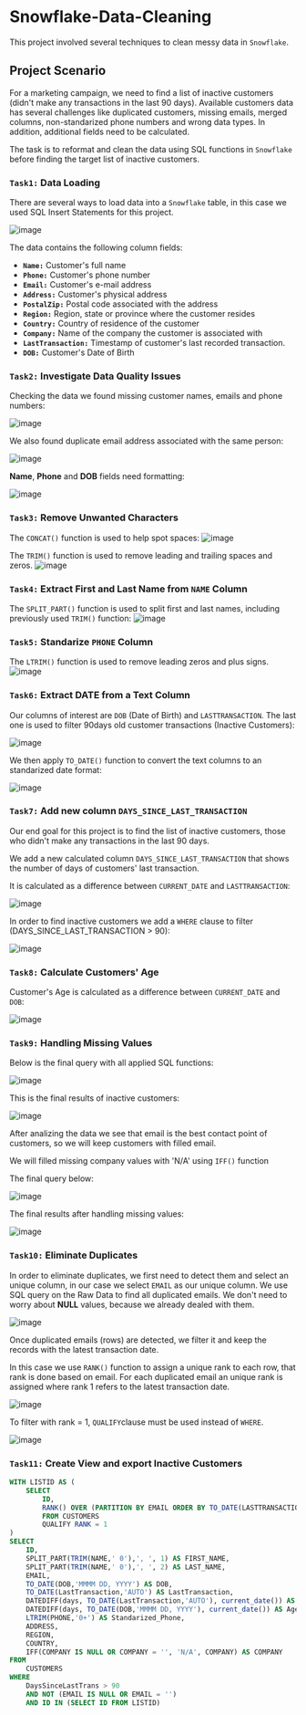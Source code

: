 # Snowflake-Data-Cleaning
This project involved several techniques to clean messy data in `Snowflake`.

## Project Scenario
For a marketing campaign, we need to find a list of inactive customers (didn't make any transactions in the last 90 days).
Available customers data has several challenges like duplicated customers, missing emails, merged columns, non-standarized phone numbers and wrong data types.
In addition, additional fields need to be calculated.

The task is to reformat and clean the data using SQL functions in `Snowflake` before finding the target list of inactive customers.

### `Task1:` Data Loading

There are several ways to load data into a `Snowflake` table, in this case we used SQL Insert Statements for this project.

![image](https://github.com/user-attachments/assets/26e443b8-f857-454f-a903-a31ea2ea043e)

The data contains the following column fields:

- **`Name:`** Customer's full name 
- **`Phone:`** Customer's phone number
- **`Email:`** Customer's e-mail address
- **`Address:`** Customer's physical address
- **`PostalZip:`** Postal code associated with the address
- **`Region:`** Region, state or province where the customer resides
- **`Country:`** Country of residence of the customer  
- **`Company:`** Name of the company the customer is associated with
- **`LastTransaction:`** Timestamp of customer's last recorded transaction.
- **`DOB:`** Customer's Date of Birth

### `Task2:` Investigate Data Quality Issues

Checking the data we found missing customer names, emails and phone numbers: 

![image](https://github.com/user-attachments/assets/f2f30aee-1986-468c-b6ac-b5caf300f050)

We also found duplicate email address associated with the same person:

![image](https://github.com/user-attachments/assets/cf1553d0-ab2c-4878-8bb8-32bffb3034e8)

**Name**, **Phone** and **DOB** fields need formatting:

![image](https://github.com/user-attachments/assets/239ef225-f11a-4eae-a231-019f76d77cd8)

### `Task3:` Remove Unwanted Characters

The `CONCAT()` function is used to help spot spaces:
![image](https://github.com/user-attachments/assets/9c44ecbd-42e1-4474-b421-6a513bfa91d7)

The `TRIM()` function is used to remove leading and trailing spaces and zeros.
![image](https://github.com/user-attachments/assets/cc839f85-6226-43dc-a262-9b7c3249bd3a)

### `Task4:` Extract First and Last Name from `NAME` Column

The `SPLIT_PART()` function is used to split first and last names, including previously used `TRIM()` function:
![image](https://github.com/user-attachments/assets/64cbb1e6-85d6-4de6-8b6c-2fe5c9d01fbb)

### `Task5:` Standarize `PHONE` Column

The `LTRIM()` function is used to remove leading zeros and plus signs.
![image](https://github.com/user-attachments/assets/8d3dfcee-875a-4b6d-898e-c3a6069965bc)

### `Task6:` Extract DATE from a Text Column

Our columns of interest are `DOB` (Date of Birth) and `LASTTRANSACTION`. The last one is used to filter 90days old customer transactions (Inactive Customers):

![image](https://github.com/user-attachments/assets/42974e24-9933-4552-8bbb-08a1ad819709)

We then apply `TO_DATE()` function to convert the text columns to an standarized date format:

![image](https://github.com/user-attachments/assets/2b297418-7832-4897-9de9-da1d528844ab)

### `Task7:` Add new column `DAYS_SINCE_LAST_TRANSACTION`

Our end goal for this project is to find the list of inactive customers, those who didn't make any transactions in the last 90 days.

We add a new calculated column `DAYS_SINCE_LAST_TRANSACTION` that shows the number of days of customers' last transaction.

It is calculated as a difference between `CURRENT_DATE` and `LASTTRANSACTION`:

![image](https://github.com/user-attachments/assets/8a3e1328-a79c-46eb-a8ec-32fdf5356a87)

In order to find inactive customers we add a `WHERE` clause to filter (DAYS_SINCE_LAST_TRANSACTION > 90):

![image](https://github.com/user-attachments/assets/74a690ed-fac3-48b9-97e4-097da68c4161)

### `Task8:` Calculate Customers' Age

Customer's Age is calculated as a difference between `CURRENT_DATE` and `DOB`:

![image](https://github.com/user-attachments/assets/d18517a0-af5c-4268-9dca-c266d3180c75)

### `Task9:` Handling Missing Values

Below is the final query with all applied SQL functions:

![image](https://github.com/user-attachments/assets/e995686c-72ab-453d-ae75-0d9cf01c30e9)

This is the final results of inactive customers:

![image](https://github.com/user-attachments/assets/8785a672-d622-4760-b287-97145785d3e7)

After analizing the data we see that email is the best contact point of customers, so we will keep customers with filled email.

We will filled missing company values with 'N/A' using `IFF()` function

The final query below:

![image](https://github.com/user-attachments/assets/cc60fe4b-9c82-4866-8e9f-b3e2693485d3)

The final results after handling missing values:

![image](https://github.com/user-attachments/assets/2bd25fc6-9ea9-4ab4-a9c2-b29fbc124f88)

### `Task10:` Eliminate Duplicates

In order to eliminate duplicates, we first need to detect them and select an unique column, in our case we select `EMAIL` as our unique column. We use SQL query on the Raw Data to find all duplicated emails. We don't need to worry about **NULL** values, because we already dealed with them.

![image](https://github.com/user-attachments/assets/a9030c78-917c-4f05-b2e7-0abf7da6451e)

Once duplicated emails (rows) are detected, we filter it and keep the records with the latest transaction date.

In this case we use `RANK()` function to assign a unique rank to each row, that rank is done based on email. For each duplicated email an unique rank is assigned
where rank 1 refers to the latest transaction date.

![image](https://github.com/user-attachments/assets/87c98b91-b5de-4116-b22c-e3486e921963)

To filter with rank = 1, `QUALIFY`clause must be used instead of `WHERE`.

![image](https://github.com/user-attachments/assets/e2c59168-6f16-4962-ace6-f9711ee9ba85)

### `Task11:` Create View and export Inactive Customers

```sql
WITH LISTID AS (
    SELECT 
        ID,
        RANK() OVER (PARTITION BY EMAIL ORDER BY TO_DATE(LASTTRANSACTION, 'AUTO') DESC) AS RANK
        FROM CUSTOMERS
        QUALIFY RANK = 1
)
SELECT 
    ID, 
	SPLIT_PART(TRIM(NAME,' 0'),', ', 1) AS FIRST_NAME, 
    SPLIT_PART(TRIM(NAME,' 0'),', ', 2) AS LAST_NAME, 
    EMAIL,
    TO_DATE(DOB,'MMMM DD, YYYY') AS DOB,
	TO_DATE(LastTransaction,'AUTO') AS LastTransaction,
	DATEDIFF(days, TO_DATE(LastTransaction,'AUTO'), current_date()) AS DaysSinceLastTrans,
	DATEDIFF(days, TO_DATE(DOB,'MMMM DD, YYYY'), current_date()) AS Age,
    LTRIM(PHONE,'0+') AS Standarized_Phone,
    ADDRESS, 
    REGION, 
    COUNTRY,
    IFF(COMPANY IS NULL OR COMPANY = '', 'N/A', COMPANY) AS COMPANY
FROM
    CUSTOMERS
WHERE
    DaysSinceLastTrans > 90 
    AND NOT (EMAIL IS NULL OR EMAIL = '')
    AND ID IN (SELECT ID FROM LISTID)
```







 
